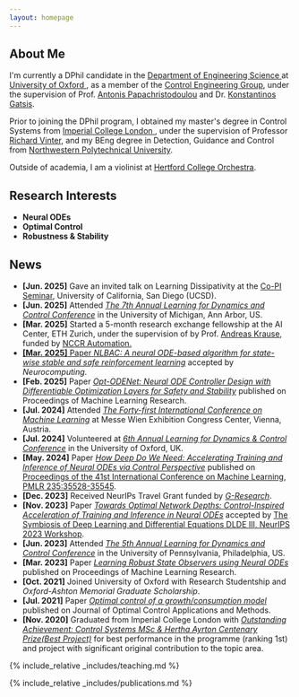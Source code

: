```yaml
---
layout: homepage
---
```


## About Me

I'm currently a DPhil candidate in the <a href="https://eng.ox.ac.uk/" target="_blank"> Department of Engineering Science </a> at <a href="https://www.ox.ac.uk/" target="_blank"> University of Oxford </a>, as a member of the <a href="https://eng.ox.ac.uk/control/" target="_blank">Control Engineering Group</a>, under the supervision of Prof. <a href="https://eng.ox.ac.uk/people/antonis-papachristodoulou/" target="_blank">Antonis Papachristodoulou</a> and Dr. <a href="https://kgatsis.github.io/" target="_blank">Konstantinos Gatsis</a>. 

Prior to joining the DPhil program, I obtained my master's degree in Control Systems from <a href="https://www.imperial.ac.uk/" target="_blank"> Imperial College London </a>, under the supervision of Professor <a href="https://www.imperial.ac.uk/people/r.vinter" target="_blank">Richard Vinter</a>, and my BEng degree in Detection, Guidance and Control from <a href="https://en.nwpu.edu.cn/" target="_blank"> Northwestern Polytechnical University</a>.

Outside of academia, I am a violinist at <a href="https://www.hertford.ox.ac.uk/living-here/do-what-you-love/music" target="_blank"> Hertford College Orchestra</a>.


## Research Interests
- **Neural ODEs**
- **Optimal Control**
- **Robustness &amp; Stability**


## News
- **[Jun. 2025]** Gave an invited talk on Learning Dissipativity at the <a href="https://sites.google.com/ucsd.edu/soc-lab/home/co-pi-seminars" target="_blank">Co-PI Seminar</a>, University of California, San Diego (UCSD).
- **[Jun. 2025]** Attended <a href="https://sites.google.com/umich.edu/l4dc2025/" target="_blank">*The 7th Annual Learning for Dynamics and Control Conference*</a> in the University of Michigan, Ann Arbor, US.
- **[Mar. 2025]** Started a 5-month research exchange fellowship at the AI Center, ETH Zurich, under the supervision of by Prof. <a href="https://las.inf.ethz.ch/krausea" target="_blank">Andreas Krause</a>, funded by <a href="https://nccr-automation.ch/" target="_blank">NCCR Automation.
- **[Mar. 2025]** Paper <a href="https://www.sciencedirect.com/science/article/pii/S0925231225007131" target="_blank">*NLBAC: A neural ODE-based algorithm for state-wise stable and safe reinforcement learning*</a> accepted by *Neurocomputing*.
- **[Feb. 2025]** Paper <a href="https://proceedings.mlr.press/v283/miao25a.html" target="_blank">*Opt-ODENet: Neural ODE Controller Design with Differentiable Optimization Layers for Safety and Stability*</a> published on Proceedings of Machine Learning Research. 
- **[Jul. 2024]** Attended <a href="https://icml.cc/" target="_blank">*The Forty-first International Conference on Machine Learning*</a> at Messe Wien Exhibition Congress Center, Vienna, Austria.
- **[Jul. 2024]** Volunteered at <a href="https://l4dc.web.ox.ac.uk/home" target="_blank">*6th Annual Learning for Dynamics & Control Conference*</a> in the University of Oxford, UK.
- **[May. 2024]** Paper <a href="https://openreview.net/pdf?id=f6QenZyyeP" target="_blank">*How Deep Do We Need: Accelerating Training and Inference of Neural ODEs via Control Perspective*</a> published on <a href="https://proceedings.mlr.press/v235/miao24a.html" target="_blank"> Proceedings of the 41st International Conference on Machine Learning, PMLR 235:35528-35545</a>.
- **[Dec. 2023]** Received NeurIPs Travel Grant funded by <a href="https://www.gresearch.com/blog/article/g-research-november-2023-grant-winners/" target="_blank">*G-Research*</a>.
- **[Nov. 2023]** Paper <a href="https://openreview.net/forum?id=wErWEsPY8g" target="_blank">*Towards Optimal Network Depths: Control-Inspired Acceleration of Training and Inference in Neural ODEs*</a> accepted by <a href="https://dlde-2023.github.io/" target="_blank"> The Symbiosis of Deep Learning and Differential Equations DLDE III, NeurIPS 2023 Workshop</a>.
- **[Jun. 2023]** Attended <a href="https://l4dc.seas.upenn.edu/" target="_blank">*The 5th Annual Learning for Dynamics and Control Conference*</a> in the University of Pennsylvania, Philadelphia, US.
- **[Mar. 2023]** Paper <a href="https://proceedings.mlr.press/v211/miao23a.html" target="_blank">*Learning Robust State Observers using Neural ODEs*</a> published on Proceedings of Machine Learning Research.
- **[Oct. 2021]** Joined University of Oxford with Research Studentship and *Oxford-Ashton Memorial Graduate Scholarship*.
- **[Jul. 2021]** Paper <a href="https://onlinelibrary.wiley.com/doi/abs/10.1002/oca.2754">*Optimal control of a growth/consumption model*</a> published on Journal of Optimal Control Applications and Methods.
- **[Nov. 2020]** Graduated from Imperial College London with <a href="https://www.imperial.ac.uk/electrical-engineering/study/current-students-course-handbook/postgraduate-prizes/msc-prizes/" target="_blank">*Outstanding Achievement: Control Systems MSc &amp; Hertha Ayrton Centenary Prize(Best Project)*</a> for best performance in the programme (ranking 1st) and project with significant original contribution to the topic area.

{% include_relative _includes/teaching.md %}

{% include_relative _includes/publications.md %}





<!--## Collaboration-->






